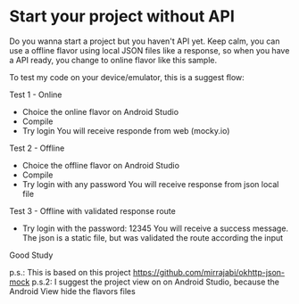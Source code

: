 # Start your project without API 

Do you wanna start a project but you haven't API yet. Keep calm, you can use a offline flavor using local JSON files like a response, so when you have a API ready, you change to online flavor like this sample.

To test my code on your device/emulator, this is a suggest flow:

Test 1 - Online
- Choice the online flavor on Android Studio
- Compile
- Try login
You will receive responde from web (mocky.io)

Test 2 - Offline
- Choice the offline flavor on Android Studio
- Compile
- Try login with any password
You will receive response from json local file

Test 3 - Offline with validated response route
- Try login with the password: 12345
You will receive a success message. The json is a static file, but was validated the route according the input

Good Study

p.s.: This is based on this project https://github.com/mirrajabi/okhttp-json-mock
p.s.2: I suggest the project view on on Android Studio, because the Android View hide the flavors files


